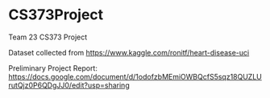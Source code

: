 # CS373Project
Team 23 CS373 Project

Dataset collected from https://www.kaggle.com/ronitf/heart-disease-uci

Preliminary Project Report: https://docs.google.com/document/d/1odofzbMEmiOWBQcfS5sqz18QUZLUrutQjz0P6QDgJJ0/edit?usp=sharing
